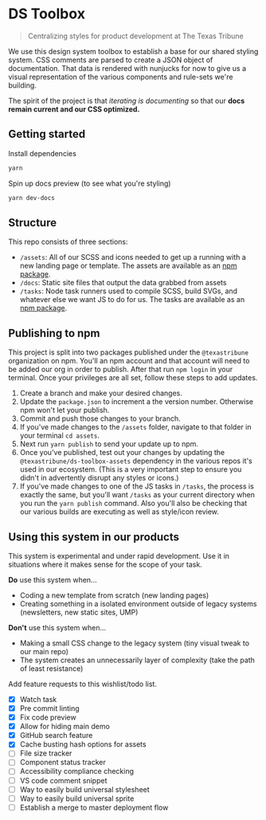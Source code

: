 # DS Toolbox

> Centralizing styles for product development at The Texas Tribune

We use this design system toolbox to establish a base for our shared styling system. CSS comments are parsed to create a JSON object of documentation. That data is rendered with nunjucks for now to give us a visual representation of the various components and rule-sets we're building. 

The spirit of the project is that _iterating is documenting_ so that our **docs remain current and our CSS optimized.**


## Getting started

Install dependencies
```sh
yarn
```

Spin up docs preview (to see what you're styling)
```sh
yarn dev-docs
```

## Structure
This repo consists of three sections:
- `/assets`: All of our SCSS and icons needed to get up a running with a new landing page or template. The assets are available as an [npm package](https://www.npmjs.com/package/@texastribune/ds-toolbox-assets).
- `/docs`: Static site files that output the data grabbed from assets
- `/tasks`: Node task runners used to compile SCSS, build SVGs, and whatever else we want JS to do for us. The tasks are available as an [npm package](https://www.npmjs.com/package/@texastribune/ds-toolbox-tasks).

## Publishing to npm
This project is split into two packages published under the `@texastribune` organization on npm. You'll an npm account and that account will need to be added our org in order to publish. After that run `npm login` in your terminal. Once your privileges are all set, follow these steps to add updates.

1. Create a branch and make your desired changes.
2. Update the `package.json` to increment a the version number. Otherwise npm won't let your publish.
3. Commit and push those changes to your branch.
4. If you've made changes to the `/assets` folder, navigate to that folder in your terminal `cd assets`.
5. Next run `yarn publish` to send your update up to npm.
6. Once you've published, test out your changes by updating the `@texastribune/ds-toolbox-assets` dependency in the various repos it's used in our ecosystem. (This is a very important step to ensure you didn't in advertently disrupt any styles or icons.)
7. If you've made changes to one of the JS tasks in `/tasks`, the process is exactly the same, but you'll want `/tasks` as your current directory when you run the `yarn publish` command. Also you'll also be checking that our various builds are executing as well as style/icon review.

## Using this system in our products
This system is experimental and under rapid development. Use it in situations where it makes sense for the scope of your task.

**Do** use this system when...
- Coding a new template from scratch (new landing pages)
- Creating something in a isolated environment outside of legacy systems (newsletters, new static sites, UMP)

**Don't** use this system when...
- Making a small CSS change to the legacy system (tiny visual tweak to our main repo)
- The system creates an unnecessarily layer of complexity (take the path of least resistance)


 Add feature requests to this wishlist/todo list.

* [x] Watch task
* [x] Pre commit linting
* [x] Fix code preview
* [x] Allow for hiding main demo
* [x] GitHub search feature
* [x] Cache busting hash options for assets
* [ ] File size tracker
* [ ] Component status tracker
* [ ] Accessibility compliance checking
* [ ] VS code comment snippet
* [ ] Way to easily build universal stylesheet
* [ ] Way to easily build universal sprite
* [ ] Establish a merge to master deployment flow
